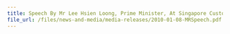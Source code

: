 ```yaml
---
title: Speech By Mr Lee Hsien Loong, Prime Minister, At Singapore Customs 100th Anniversary Celebrations, 08 January 2010, 11:20 AM At Orchird Country Club
file_url: /files/news-and-media/media-releases/2010-01-08-MRSpeech.pdf
---
```

